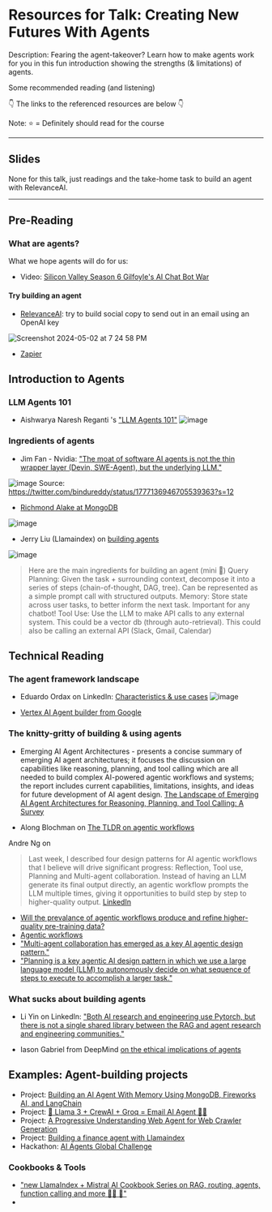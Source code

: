 # Resources for Talk: Creating New Futures With Agents
Description: Fearing the agent-takeover? Learn how to make agents work for you in this fun introduction showing the strengths (& limitations) of agents.

Some recommended reading (and listening)

👇 The links to the referenced resources are below 👇

Note: ⭐ = Definitely should read for the course

---
## Slides
None for this talk, just readings and the take-home task to build an agent with RelevanceAI. 


---
## Pre-Reading
### What are agents? 
What we hope agents will do for us: 
* Video: [Silicon Valley Season 6 Gilfoyle's AI Chat Bot War](https://www.youtube.com/watch?v=IWIusSdn1e4)

#### Try building an agent
* [RelevanceAI](https://relevanceai.com/agents): try to build social copy to send out in an email using an OpenAI key

![Screenshot 2024-05-02 at 7 24 58 PM](https://github.com/MMBazel/LO_GenAI_Workshops/assets/3360070/9efbb81c-55d3-4d92-a221-bbafe3de10db)

* [Zapier](https://zapier.com/ai)


## Introduction to Agents
### LLM Agents 101
* Aishwarya Naresh Reganti 's ["LLM Agents 101"](https://github.com/aishwaryanr/awesome-generative-ai-guide/blob/main/resources/agents_101_guide.md) 
![image](https://github.com/MMBazel/LO_GenAI_Workshops/assets/3360070/5caa13c6-2a7d-47fe-adc9-427ba5eef6c8)

### Ingredients of agents
* Jim Fan - Nvidia: ["The moat of software AI agents is not the thin wrapper layer (Devin, SWE-Agent), but the underlying LLM."](https://www.linkedin.com/posts/drjimfan_the-moat-of-software-ai-agents-is-not-the-activity-7183871380742922242-0NE3/?utm_source=share&utm_medium=member_desktop)

![image](https://github.com/MMBazel/LO_GenAI_Workshops/assets/3360070/edf38e51-4fd6-44ff-bb54-7445c1375b18)
Source: https://twitter.com/bindureddy/status/1777136946705539363?s=12


* [Richmond Alake at MongoDB](https://www.mongodb.com/developer/products/atlas/agent-fireworksai-mongodb-langchain/)

![image](https://github.com/MMBazel/LO_GenAI_Workshops/assets/3360070/8a4fade8-52d1-446a-870b-80912674db36)

* Jerry Liu (Llamaindex) on [building agents](https://twitter.com/jerryjliu0/status/1784279431739265439?s=12)
  
![image](https://github.com/MMBazel/LO_GenAI_Workshops/assets/3360070/d9b075a4-51ec-4b19-8e25-d47fd60d2a2d)

> Here are the main ingredients for building an agent (mini 🧵)
> Query Planning: Given the task + surrounding context, decompose it into a series of steps (chain-of-thought, DAG, tree). Can be represented as a simple prompt call with structured outputs.
> Memory: Store state across user tasks, to better inform the next task. Important for any chatbot!
> Tool Use: Use the LLM to make API calls to any external system. This could be a vector db (through auto-retrieval). This could also be calling an external API (Slack, Gmail, Calendar) 

## Technical Reading
### The agent framework landscape
* Eduardo Ordax on LinkedIn: [Characteristics & use cases](https://www.linkedin.com/posts/eordax_ai-genai-agent-activity-7188922479887736832-6rHM/?utm_source=share&utm_medium=member_desktop)
![image](https://github.com/MMBazel/LO_GenAI_Workshops/assets/3360070/ddd2800e-0536-4bd0-af2e-167962025a9d)

* [Vertex AI Agent builder from Google](https://www.linkedin.com/posts/paulroetzer_the-ai-show-episode-92-ai-reveals-at-google-activity-7186004839221395456-ezrq/?utm_source=share&utm_medium=member_ios)

### The knitty-gritty of building & using agents
* Emerging AI Agent Architectures - presents a concise summary of emerging AI agent architectures; it focuses the discussion on capabilities like reasoning, planning, and tool calling which are all needed to build complex AI-powered agentic workflows and systems; the report includes current capabilities, limitations, insights, and ideas for future development of AI agent design. [The Landscape of Emerging AI Agent Architectures for Reasoning, Planning, and Tool Calling: A Survey](https://arxiv.org/abs/2404.11584)

* Along Blochman on [The TLDR on agentic workflows](https://www.linkedin.com/posts/alonbochman_aiagents-agenticai-workflowautomation-activity-7180915750147084288-KBzI/?utm_source=share&utm_medium=member_ios)

Andre Ng on
> Last week, I described four design patterns for AI agentic workflows that I believe will drive significant progress: Reflection, Tool use, Planning and Multi-agent collaboration. Instead of having an LLM generate its final output directly, an agentic workflow prompts the LLM multiple times, giving it opportunities to build step by step to higher-quality output. [LinkedIn](https://www.linkedin.com/posts/andrewyng_one-agent-for-many-worlds-cross-species-activity-7179159130325078016-_oXr/?utm_source=share&utm_medium=member_ios)

* [Will the prevalance of agentic workflows produce and refine higher-quality pre-training data?](https://www.linkedin.com/posts/andrewyng_apples-tiny-llms-amazon-rethinks-cashier-free-activity-7191823188215885825-blwT/?utm_source=share&utm_medium=member_desktop)
* [Agentic workflows](https://twitter.com/andrewyng/status/1770897666702233815?s=12)
* ["Multi-agent collaboration has emerged as a key AI agentic design pattern."](https://www.linkedin.com/posts/andrewyng_ai-agents-with-lowno-code-hallucinations-activity-7186771840034340864-14ug/?utm_source=share&utm_medium=member_desktop)
* ["Planning is a key agentic AI design pattern in which we use a large language model (LLM) to autonomously decide on what sequence of steps to execute to accomplish a larger task."](https://www.linkedin.com/posts/andrewyng_autonomous-coding-agents-instability-at-activity-7185372097127366658-8DMS/?utm_source=share&utm_medium=member_desktop)

### What sucks about building agents
* Li Yin on LinkedIn: ["Both AI research and engineering use Pytorch, but there is not a single shared library between the RAG and agent research and engineering communities."](https://www.linkedin.com/posts/li-yin-ai_both-ai-research-and-engineering-use-pytorch-activity-7189366364694892544-Uk1U/?utm_source=share&utm_medium=member_ios)

* Iason Gabriel from DeepMind [on the ethical implications of agents](https://www.linkedin.com/posts/iason-gabriel_what-are-the-ethical-and-societal-implications-activity-7187028824071581696-znVD/?utm_source=share&utm_medium=member_desktop)

## Examples: Agent-building projects
* Project: [Building an AI Agent With Memory Using MongoDB, Fireworks AI, and LangChain](https://www.mongodb.com/developer/products/atlas/agent-fireworksai-mongodb-langchain/)
* Project: [🎥 Llama 3 + CrewAI + Groq = Email AI Agent 🤖📧](https://www.linkedin.com/posts/samwitteveen_llama3-crewai-groq-email-ai-agent-activity-7188367604061736961-ygLo/?utm_source=share&utm_medium=member_ios)
* Project: [A Progressive Understanding Web Agent for Web Crawler Generation](https://twitter.com/arankomatsuzaki/status/1782227184410669417?s=12)
* Project: [Building a finance agent with Llamaindex](https://www.linkedin.com/posts/llamaindex_building-a-finance-agent-if-youre-looking-activity-7182842001321549825-afYb/?utm_source=share&utm_medium=member_desktop)
* Hackathon: [AI Agents Global Challenge](https://aiagentschallenge.com/)

### Cookbooks & Tools
* ["new LlamaIndex + Mistral AI Cookbook Series on RAG, routing, agents, function calling and more 🧑‍🍳 🧡" ](https://www.linkedin.com/posts/sophiamyang_love-the-new-llamaindex-mistral-ai-cookbook-activity-7182776358924693504-s85k/?utm_source=share&utm_medium=member_ios)
* 
